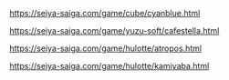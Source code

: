 https://seiya-saiga.com/game/cube/cyanblue.html

https://seiya-saiga.com/game/yuzu-soft/cafestella.html

https://seiya-saiga.com/game/hulotte/atropos.html

https://seiya-saiga.com/game/hulotte/kamiyaba.html